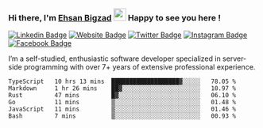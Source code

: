 ### Hi there, I'm <a href="#" target="_blank">Ehsan Bigzad</a> <img src="https://media.giphy.com/media/hvRJCLFzcasrR4ia7z/giphy.gif" width="25px" height="25px"> Happy to see you here !

[![Linkedin Badge](https://img.shields.io/badge/-LinkedIn-0e76a8?style=flat-square&logo=Linkedin&logoColor=white)](https://linkedin.com/in/EhsanBigzad)
[![Website Badge](https://img.shields.io/badge/Website-3b5998?style=flat-square&logo=google-chrome&logoColor=white)](#)
[![Twitter Badge](https://img.shields.io/badge/-Twitter-00acee?style=flat-square&logo=Twitter&logoColor=white)](https://twitter.com/EhsanBigzad)
[![Instagram Badge](https://img.shields.io/badge/-Instagram-e4405f?style=flat-square&logo=Instagram&logoColor=white)](https://instagram.com/ehsanbigzad/)
[![Facebook Badge](https://img.shields.io/badge/-Facebook-0088cc?style=flat-square&logo=Facebook&logoColor=white)](https://facebook.com/EhsanBigzad7)

I’m a self-studied, enthusiastic software developer specialized in server-side programming with over 7+ years of extensive professional experience.

<!--START_SECTION:waka-->

```text
TypeScript   10 hrs 13 mins  ███████████████████▓░░░░░   78.05 %
Markdown     1 hr 26 mins    ██▓░░░░░░░░░░░░░░░░░░░░░░   10.97 %
Rust         47 mins         █▓░░░░░░░░░░░░░░░░░░░░░░░   06.10 %
Go           11 mins         ▒░░░░░░░░░░░░░░░░░░░░░░░░   01.48 %
JavaScript   11 mins         ▒░░░░░░░░░░░░░░░░░░░░░░░░   01.46 %
Bash         7 mins          ▒░░░░░░░░░░░░░░░░░░░░░░░░   00.93 %
```

<!--END_SECTION:waka-->
